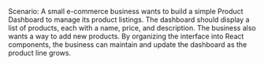 Scenario: A small e-commerce business wants to build a simple Product Dashboard to manage its product listings. The dashboard should display a list of products, each with a name, price, and description. The business also wants a way to add new products. By organizing the interface into React components, the business can maintain and update the dashboard as the product line grows.
